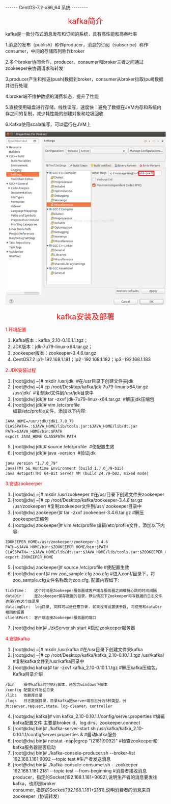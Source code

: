 ------ CentOS-7.2-x86_64 系统 --------

<font color=#FF0000 size=5><p align="center">kafka简介</p></font>

kafka是一款分布式消息发布和订阅的系统，具有高性能和高吞吐率

1.消息的发布（publish）称作producer，消息的订阅（subscribe）称作consumer，中间的存储阵列称作broker

2.多个broker协同合作，producer、consumer和broker三者之间通过zookeeper来协调请求和转发

3.producer产生和推送(push)数据到broker，consumer从broker拉取(pull)数据并进行处理

4.broker端不维护数据的消费状态，提升了性能

5.直接使用磁盘进行存储，线性读写，速度快：避免了数据在JVM内存和系统内存之间的复制，减少耗性能的创建对象和垃圾回收

6.Kafka使用scala编写，可以运行在JVM上

![image](https://github.com/dwjlw1314/DWJ-PROJECT/raw/master/PictureSource/3.6.2.png)

<font color=#FF0000 size=5><p align="center">kafka安装及部署</p></font>

<font color=#FF0000>1.环境配置</font>  <br>
1. Kafka版本：kafka_2.10-0.10.1.1.tgz；
2. JDK版本：jdk-7u79-linux-x64.tar.gz；
3. zookeeper版本：zookeeper-3.4.6.tar.gz
4. CentOS7.2 ip1=192.168.1.181；ip2=192.168.1.182；ip3=192.168.1.183

<font color=#FF0000>2.JDK安装过程</font>  <br>
1. [root@dwj ~]# mkdir /usr/jdk   &nbsp;#在/usr目录下创建文件夹jdk        
2. [root@dwj ~]# cp /root/Desktop/kafka/jdk-7u79-linux-x64.tar.gz /usr/jdk/ &nbsp;#复制jkd文件到/usr/jdk目录中
3. [root@dwj jdk]# tar -zxvf jdk-7u79-linux-x64.tar.gz &nbsp;#解压jdk压缩包
4. [root@dwj jdk]# vim /etc/profile <br>
编辑/etc/profile文件，添加以下内容:
```
JAVA_HOME=/usr/jdk/jdk1.7.0_79
CLASSPATH=.:$JAVA_HOME/lib/tools.jar:$JAVA_HOME/lib/dt.jar
PATH=$JAVA_HOME/bin:$PATH
export JAVA_HOME CLASSPATH PATH
```
5. [root@dwj jdk]# source /etc/profile       &nbsp;#使配置生效
6. [root@dwj jdk]# java -version             &nbsp;#验证jdk
```
java version "1.7.0_79"
Java(TM) SE Runtime Environment (build 1.7.0_79-b15)
Java HotSpot(TM) 64-Bit Server VM (build 24.79-b02, mixed mode)
```
<font color=#FF0000>3.安装zookeerper</font>  <br>
1. [root@dwj ~]# mkdir /usr/zookeeper     #在/usr目录下创建文件夹zookeeper
2. [root@dwj ~]# cp /root/Desktop/kafka/zookeeper-3.4.6.tar.gz  /usr/zookeeper/    #复制zookeeper文件到/usr/ zookeeper目录中
3. [root@dwj zookeeper]# tar -zxvf  zookeeper-3.4.6.tar.gz      #解压zookeeper压缩包
4. [root@dwj zookeeper]# vim /etc/profile
编辑/etc/profile文件，添加以下内容:
```
ZOOKEEPER_HOME=/usr/zookeeper/zookeeper-3.4.6
PATH=$JAVA_HOME/bin:$ZOOKEEPER_HOME/bin:$PATH
CLASSPATH=.:$JAVA_HOME/lib/dt.jar:$JAVA_HOME/lib/tools.jar:$ZOOKEEPER_HOME/lib:
export ZOOKEEPER_HOME
```
5. [root@dwj zookeeper]# source /etc/profile      #使配置生效
6. [root@dwj conf]# mv zoo_sample.cfg zoo.cfg     #进入conf/目录下，将zoo_sample.cfg文件名称改为zoo.cfg,
配置内容如下:
```
tickTime：   这个时间是Zookeeper服务器或客户端与服务器之间维持心跳的时间间隔
dataDir：    是Zookeeper保存数据的目录，默认情况下Zookeeper将写数据的日志文件也保存在这个目录里
dataLogDir:  log目录, 同样可以是任意目录. 如果没有设置该参数, 将使用和dataDir相同的设置
clientPort： 客户端连接Zookeeper服务器的端口
```
7. [root@dwj bin]# ./zkServer.sh start    #启动zookeeper服务器

<font color=#FF0000>4.安装kafka</font>  <br>
1. [root@dwj ~]# mkdir /usr/kafka  #在/usr目录下创建文件夹kafka
2. [root@dwj ~]# cp /root/Desktop/kafka/kafka_2.10-0.10.1.1.tgz /usr/kafka/    #复制kafka文件到/usr/kafka目录中
3. [root@dwj kafka]# tar -zxvf  kafka_2.10-0.10.1.1.tgz      #解压kafka压缩包，Kafka目录介绍
```
/bin    操作kafka的可执行脚本，还包含windows下脚本
/config 配置文件所在目录
/libs   依赖库目录
/logs   日志数据目录，目录kafka把server端日志分为5种类型，分为:server,request,state，log-cleaner，controller
```
4. [root@dwj kafka]# vim kafka_2.10-0.10.1.1/config/server.properties  #编辑kafka配置文件
主要是broker.id、log.dirs、zookeeper.connect
5. [root@dwj bin]# ./kafka-server-start.sh /usr/kafka/kafka_2.10-0.10.1.1/config/server.properties &       #启动kafka服务
6. [root@dwj bin]# netstat -nap|egrep "(2181|9092)"      #检查zookeeper和kafka服务器是否启动
7. [root@dwj bin]# ./kafka-console-producer.sh --broker-list 192.168.1.181:9092 --topic test    #生产者发送消息
8. [root@dwj bin]# ./kafka-console-consumer.sh --zookeeper 192.168.1.181:2181 --topic test --from-beginning   #消费者接收消息<br>
	producer，指定的Socket(192.168.1.181+9092),说明生产者的消息要发往kafka，也即是broker   <br>
	consumer, 指定的Socket(192.168.1.181+2181),说明消费者的消息来自zookeeper（协调转发）
